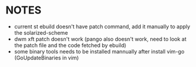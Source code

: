 NOTES
=====================
- current st ebuild doesn't have patch command, add it manually to apply the solarized-scheme
- dwm xft patch doesn't work (pango also doesn't work, need to look at the patch file and the code fetched by ebuild)
- some binary tools needs to be installed mannually after install vim-go (GoUpdateBinaries in vim)
